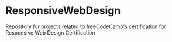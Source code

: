 # ResponsiveWebDesign
Repository for projects related to freeCodeCamp's certification for Responsive Web Design Certification

